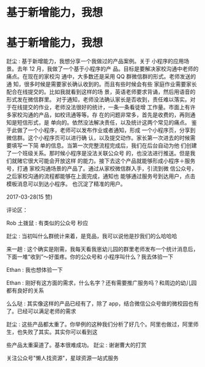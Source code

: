 # 基于新增能力，我想

# 基于新增能力，我想

跹尘 : 基于新增能力，我想分享一个我做过的产品案例。关于 小程序的应用场景。去年 12 月，我做了一个基于小程序的产 品。目标是要解决家校沟通中老师的痛点。在现在的家校沟 通中，大多数还是采用 QQ 群微信群的形式。老师发送的通 知，很多时候是需要家长确认收到的。而且有些时候会有些 家庭作业需要家长配合在线提交的。比如我就看到这样的场 景，英语老师要求背诵，然后用语音的形式发在微信群里。 对于通知，老师没法确认家长是否收到，责任难以落实。对 于在线提交的作业，老师没法很好的统计，一条一条看徒增 工作量。市面上有许多家校沟通的产品，如校讯通等等。存 在的问题非常多，首先是收费的，再则通知是短信形式，是 单向的。依然没法解决责任，以及统计这两个常见的痛点。 鉴于此做了一个小程序，老师可以发布作业或者通知，形成 一个小程序页，分享到微信群。这个小程序页可以进行确 认，以及提交动作。家长第一次进去的时候需要填写一下简 单的信息。当第一次完整流程完成后，我们在后台自动为他 们创建了一个班级关系。那时候小程序是没法关联公众号 的，也没法进行推送。但是我们就赌它很大可能会开放这样 的能力。接下去这个产品就能够形成小程序＋服务号，打通 家校沟通场景的产品了。通过从家校微信群入手，引流到微 信公众号，之后家校沟通的流程都能够在上面完成，通知也 能够通过服务号到达用户，点击模板消息可以到达小程序。 也沉淀了精准的用户。

2017-03-28(15 赞)

评论区：

Rob 土拨鼠 : 有类似的公众号 秒应

跹尘 : 当初叫什么群统计来着，是竞品，我可以说他是抄我们的么哈哈哈

来一趟 : 这个确实是刚需，我每天看我崽幼儿园的群里老师发布一个统计消息后，下面一堆“收到”～好蛋疼。你的公众号和 小程序叫什么？我去体验一下

Ethan : 我也想体验一下

Ethan : 刚好有这方面的需求，什么名字？还有需要推广服务吗？和周边的幼儿园都有良好的关系

么么哒 : 其实像这样的产品已经有了，除了 app，结合微信公众号做的微校园也有了。已经可以满足老师的需求

跹尘 : 这些产品都太重了。你举例的这种我们分析了好几个。阿里也做过，阿里师生，也失败了其实。其实你可以看到这

些产品太重渠道了。基本很难成功。 跹尘 : 谢谢曹大的打赏

关注公众号"懒人找资源"，星球资源一站式服务